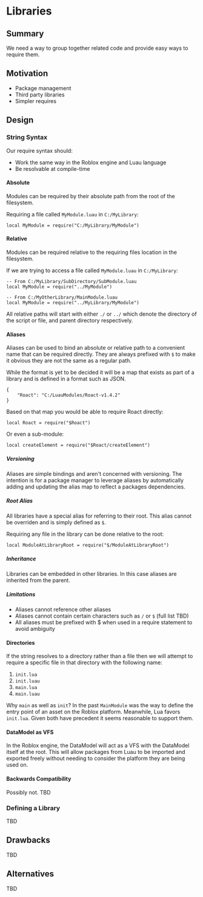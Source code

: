 # Libraries

## Summary

We need a way to group together related code and provide easy ways to require them.

## Motivation

- Package management
- Third party libraries
- Simpler requires

## Design

### String Syntax

Our require syntax should:

- Work the same way in the Roblox engine and Luau language
- Be resolvable at compile-time

#### Absolute

Modules can be required by their absolute path from the root of the filesystem.

Requiring a file called `MyModule.luau` in `C:/MyLibrary`:
```lua=
local MyModule = require("C:/MyLibrary/MyModule")
```

#### Relative

Modules can be required relative to the requiring files location in the filesystem.

If we are trying to access a file called `MyModule.luau` in `C:/MyLibrary`:
```lua=
-- From C:/MyLibrary/SubDirectory/SubModule.luau
local MyModule = require("../MyModule")
 
-- From C:/MyOtherLibrary/MainModule.luau
local MyModule = require("../MyLibrary/MyModule")
```

All relative paths will start with either `./`  or `../`  which denote the directory of the script or file, and parent directory respectively.

#### Aliases

Aliases can be used to bind an absolute or relative path to a convenient name that can be required directly. They are always prefixed with `$` to make it obvious they are not the same as a regular path.

While the format is yet to be decided it will be a map that exists as part of a library and is defined in a format such as JSON.

```json=
{
    "Roact": "C:/LuauModules/Roact-v1.4.2"
}
```

Based on that map you would be able to require Roact directly:

```lua=
local Roact = require("$Roact")
```

Or even a sub-module:

```lua=
local createElement = require("$Roact/createElement")
```

##### Versioning

Aliases are simple bindings and aren't concerned with versioning. The intention is for a package manager to leverage aliases by automatically adding and updating the alias map to reflect a packages dependencies.

##### Root Alias

All libraries have a special alias for referring to their root. This alias cannot be overriden and is simply defined as `$`.

Requiring any file in the library can be done relative to the root:
```lua=
local ModuleAtLibraryRoot = require("$/ModuleAtLibraryRoot")
```

##### Inheritance

Libraries can be embedded in other libraries. In this case aliases are inherited from the parent.

##### Limitations

- Aliases cannot reference other aliases
- Aliases cannot contain certain characters such as `/` or `$` (full list TBD)
- All aliases must be prefixed with $ when used in a require statement to avoid ambiguity

#### Directories

If the string resolves to a directory rather than a file then we will attempt to require a specific file in that directory with the following name:
1. `init.lua`
2. `init.luau`
3. `main.lua`
4. `main.luau`

Why `main` as well as `init`? In the past `MainModule` was the way to define the entry point of an asset on the Roblox platform. Meanwhile, Lua favors `init.lua`. Given both have precedent it seems reasonable to support them.

#### DataModel as VFS

In the Roblox engine, the DataModel will act as a VFS with the DataModel itself at the root. This will allow packages from Luau to be imported and exported freely without needing to consider the platform they are being used on.

#### Backwards Compatibility

Possibly not. TBD

### Defining a Library

TBD

## Drawbacks

TBD

## Alternatives

TBD